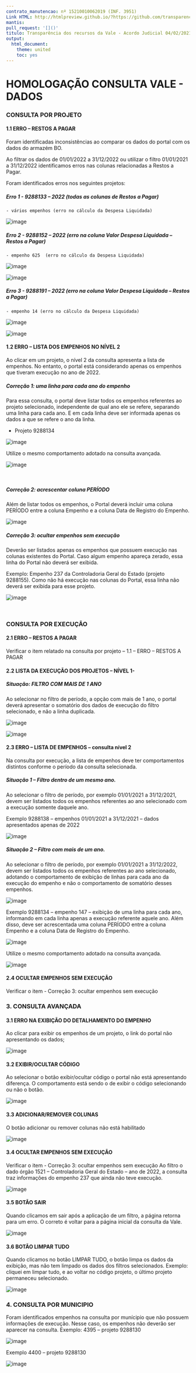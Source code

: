 ```yaml
---
contrato_manutencao: nº 15210010062019 (INF. 3951)
Link HTML: http://htmlpreview.github.io/?https://github.com/transparencia-mg/especificacoes-portal-transparencia/blob/master/espec018_recursos-acordo-judicial-vale/recursos-vale-homologa-dados.html
mantis:
pull_request: '[]()'
titulo: Transparência dos recursos da Vale - Acordo Judicial 04/02/2021
output:
  html_document:
    theme: united
    toc: yes
---
```


# **HOMOLOGAÇÃO CONSULTA VALE - DADOS**

### CONSULTA POR PROJETO

#### 1.1 ERRO – RESTOS A PAGAR

Foram identificadas inconsistências ao comparar os dados do portal com os dados do armazém BO.

Ao filtrar os dados de 01/01/2022 a 31/12/2022 ou utilizar o filtro 01/01/2021 a 31/12/2022 identificamos erros nas colunas relacionadas a Restos a Pagar.

Foram identificados erros nos seguintes projetos:

##### Erro 1 - 9288133 – 2022 (todas as colunas de Restos a Pagar)
	- vários empenhos (erro no cálculo da Despesa Liquidada)
  
![image](https://user-images.githubusercontent.com/52920939/171876085-c6f06620-35a3-4a46-8b44-22aed92e749f.png)

 
##### Erro 2 - 9288152 – 2022 (erro na coluna Valor Despesa Liquidada – Restos a Pagar)
	- empenho 625  (erro no cálculo da Despesa Liquidada) 
  
![image](https://user-images.githubusercontent.com/52920939/171876127-c53f36c8-47c9-4051-b4e3-059772842110.png)

![image](https://user-images.githubusercontent.com/52920939/171876182-9b0bc953-a75b-4c99-b856-b1dbf70010ed.png)

##### Erro 3 - 9288191 – 2022 (erro na coluna Valor Despesa Liquidada – Restos a Pagar)
	- empenho 14 (erro no cálculo da Despesa Liquidada)
 
![image](https://user-images.githubusercontent.com/52920939/171876229-cd428ca5-6825-4cbd-8eb7-30bc025fde85.png)

![image](https://user-images.githubusercontent.com/52920939/171876255-aeead151-43cf-4d8d-a7a1-0392e22678ba.png)


#### 1.2 ERRO – LISTA DOS EMPENHOS NO NÍVEL 2

Ao clicar em um projeto, o nível 2 da consulta apresenta a lista de empenhos. No entanto, o portal está considerando apenas os empenhos que tiveram execução no ano de 2022.

##### Correção 1: uma linha para cada ano do empenho
Para essa consulta, o portal deve listar todos os empenhos referentes ao projeto selecionado, independente de qual ano ele se refere, separando uma linha para cada ano.
E em cada linha deve ser informada apenas os dados a que se refere o ano da linha.
- Projeto 9288134
 
![image](https://user-images.githubusercontent.com/52920939/171876296-b43ef78c-e0be-43e5-aae3-7c7089918a39.png)


Utilize o mesmo comportamento adotado na consulta avançada.
 
![image](https://user-images.githubusercontent.com/52920939/171876322-587e1266-4772-4526-a504-e224274cac69.png)


 
##### Correção 2: acrescentar coluna PERÍODO
Além de listar todos os empenhos, o Portal deverá incluir uma coluna PERÍODO entre a coluna Empenho e a coluna Data de Registro do Empenho.

![image](https://user-images.githubusercontent.com/52920939/171876354-91911fb8-a5f8-4617-b5ec-5d0f8c8f61f9.png)
 

##### Correção 3: ocultar empenhos sem execução
Deverão ser listados apenas os empenhos que possuem execução nas colunas existentes do Portal. Caso algum empenho apareça zerado, essa linha do Portal não deverá ser exibida.

Exemplo: Empenho 237 da Controladoria Geral do Estado (projeto 9288155). Como não há execução nas colunas do Portal, essa linha não deverá ser exibida para esse projeto.
 
![image](https://user-images.githubusercontent.com/52920939/171876384-aa050669-9cac-4ddf-ba9b-c6603ba9241b.png)

 
### CONSULTA POR EXECUÇÃO

#### 2.1 ERRO – RESTOS A PAGAR

Verificar o item relatado na consulta por projeto – 1.1 – ERRO – RESTOS A PAGAR

#### 2.2 LISTA DA EXECUÇÃO DOS PROJETOS – NÍVEL 1- 

##### Situação: FILTRO COM MAIS DE 1 ANO
Ao selecionar no filtro de período, a opção com mais de 1 ano, o portal deverá apresentar o somatório dos dados de execução do filtro selecionado, e não a linha duplicada. 

![image](https://user-images.githubusercontent.com/52920939/171876420-d07bc0df-12bc-4f41-93f8-8e5c163236bd.png)

![image](https://user-images.githubusercontent.com/52920939/171876459-c3ff90aa-46cc-42b4-8641-291c95c2fa15.png)


#### 2.3 ERRO – LISTA DE EMPENHOS – consulta nível 2

Na consulta por execução, a lista de empenhos deve ter comportamentos distintos conforme o período da consulta selecionada.

##### Situação 1 – Filtro dentro de um mesmo ano.

Ao selecionar o filtro de período, por exemplo 01/01/2021 a 31/12/2021, devem ser listados todos os empenhos referentes ao ano selecionado com a execução somente daquele ano.

Exemplo 9288138 – empenhos 01/01/2021 a 31/12/2021 – dados apresentados apenas de 2022

![image](https://user-images.githubusercontent.com/52920939/171876512-ea57ef76-9387-44ad-94bf-4a904fe4f94c.png)
 
##### Situação 2 – Filtro com mais de um ano.

Ao selecionar o filtro de período, por exemplo 01/01/2021 a 31/12/2022, devem ser listados todos os empenhos referentes ao ano selecionado, adotando o comportamento de exibição de linhas para cada ano da execução do empenho e não o comportamento de somatório desses empenhos.

![image](https://user-images.githubusercontent.com/52920939/171876550-3f671656-bef3-48b1-9e05-0c129b754017.png)

 
Exemplo 9288134 – empenho 147 – exibição de uma linha para cada ano, informando em cada linha apenas a execução referente aquele ano. Além disso, deve ser acrescentada uma coluna PERÍODO entre a coluna Empenho e a coluna Data de Registro do Empenho.

![image](https://user-images.githubusercontent.com/52920939/171876586-b69c372c-44c7-498e-8e4b-7b2d275ba53c.png)
 
Utilize o mesmo comportamento adotado na consulta avançada.
 
![image](https://user-images.githubusercontent.com/52920939/171876619-b21811ae-d6f0-4464-a14d-57684cd66bc5.png)


#### 2.4 OCULTAR EMPENHOS SEM EXECUÇÃO
Verificar o item - Correção 3: ocultar empenhos sem execução


### 3. CONSULTA AVANÇADA

#### 3.1 ERRO NA EXIBIÇÃO DO DETALHAMENTO DO EMPENHO

Ao clicar para exibir os empenhos de um projeto, o link do portal não apresentando os dados;
 
![image](https://user-images.githubusercontent.com/52920939/171876661-b16c6221-18a1-4a96-8632-6b80320d9cf0.png)

#### 3.2 EXIBIR/OCULTAR CÓDIGO 

Ao selecionar o botão exibir/ocultar código o portal não está apresentando diferença. O comportamento está sendo o de exibir o código selecionando ou não o botão.
 
![image](https://user-images.githubusercontent.com/52920939/171876695-1372337a-0e0f-4ca8-b5c5-b504c56efc3a.png)

 
#### 3.3 ADICIONAR/REMOVER COLUNAS
O botão adicionar ou remover colunas não está habilitado
 
![image](https://user-images.githubusercontent.com/52920939/171876729-90240ec4-dfea-49aa-9fa1-a37088c1f143.png)


#### 3.4 OCULTAR EMPENHOS SEM EXECUÇÃO
Verificar o item - Correção 3: ocultar empenhos sem execução
Ao filtro o dado órgão 1521 – Controladoria Geral do Estado – ano de 2022, a consulta traz informações do empenho 237 que ainda não teve execução.

![image](https://user-images.githubusercontent.com/52920939/171876776-fd717e45-5c83-4067-90f8-d16f8c40999b.png)

#### 3.5 BOTÃO SAIR
Quando clicamos em sair após a aplicação de um filtro, a página retorna para um erro. O correto é voltar para a página inicial da consulta da Vale.
 
![image](https://user-images.githubusercontent.com/52920939/171876803-62e05d2b-49b2-45a8-83da-6f2f42da970d.png)

#### 3.6 BOTÃO LIMPAR TUDO
Quando clicamos no botão LIMPAR TUDO, o botão limpa os dados da exibição, mas não tem limpado os dados dos filtros selecionados.
Exemplo: cliquei em limpar tudo, e ao voltar no código projeto, o último projeto permaneceu selecionado.
 
![image](https://user-images.githubusercontent.com/52920939/171876836-bdacacea-a93a-4459-8e18-762baa606310.png)
 
### 4. CONSULTA POR MUNICIPIO

Foram identificados empenhos na consulta por munícipio que não possuem informações de execução.
Nesse caso, os empenhos não deverão ser aparecer na consulta.
Exemplo: 4395 – projeto 9288130

![image](https://user-images.githubusercontent.com/52920939/171876861-b7c2457e-6ffb-4708-b89b-1e1845f3b44e.png)

Exemplo 4400 – projeto 9288130

![image](https://user-images.githubusercontent.com/52920939/171876901-2ca623df-b883-4583-b111-b2cb0a0228a0.png)
